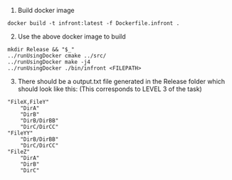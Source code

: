 1. Build docker image
```
docker build -t infront:latest -f Dockerfile.infront .
```

2. Use the above docker image to build
```
mkdir Release && "$_"
../runUsingDocker cmake ../src/
../runUsingDocker make -j4
../runUsingDocker ./bin/infront <FILEPATH>
```

3. There should be a output.txt file generated in the Release folder which should look like this: (This corresponds to LEVEL 3 of the task)
```
"FileX,FileY"
	"DirA"
    "DirB"
	"DirB/DirBB"
	"DirC/DirCC"
"FileYY"
	"DirB/DirBB"
	"DirC/DirCC"
"FileZ"
	"DirA"
	"DirB"
	"DirC"
```